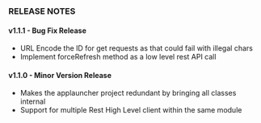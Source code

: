 ### RELEASE NOTES

#### v1.1.1 - Bug Fix Release

* URL Encode the ID for get requests as that could fail with illegal chars 
* Implement forceRefresh method as a low level rest API call

#### v1.1.0 - Minor Version Release

* Makes the applauncher project redundant by bringing all classes internal 
* Support for multiple Rest High Level client within the same module
